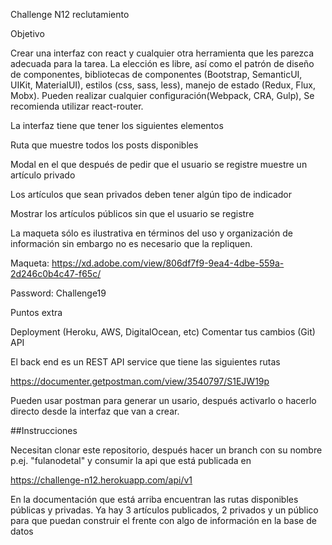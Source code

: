 Challenge N12 reclutamiento

Objetivo

Crear una interfaz con react y cualquier otra herramienta que les parezca adecuada para la tarea. La elección es libre, así como el patrón de diseño de componentes, bibliotecas de componentes (Bootstrap, SemanticUI, UIKit, MaterialUI), estilos (css, sass, less), manejo de estado (Redux, Flux, Mobx). Pueden realizar cualquier configuración(Webpack, CRA, Gulp), Se recomienda utilizar react-router.

La interfaz tiene que tener los siguientes elementos

Ruta que muestre todos los posts disponibles

Modal en el que después de pedir que el usuario se registre muestre un artículo privado

Los artículos que sean privados deben tener algún tipo de indicador

Mostrar los artículos públicos sin que el usuario se registre

La maqueta sólo es ilustrativa en términos del uso y organización de información sin embargo no es necesario que la repliquen.

Maqueta: https://xd.adobe.com/view/806df7f9-9ea4-4dbe-559a-2d246c0b4c47-f65c/

Password: Challenge19

Puntos extra

Deployment (Heroku, AWS, DigitalOcean, etc)
Comentar tus cambios (Git)
API

El back end es un REST API service que tiene las siguientes rutas

https://documenter.getpostman.com/view/3540797/S1EJW19p

Pueden usar postman para generar un usario, después activarlo o hacerlo directo desde la interfaz que van a crear.

##Instrucciones

Necesitan clonar este repositorio, después hacer un branch con su nombre p.ej. "fulanodetal" y consumir la api que está publicada en

https://challenge-n12.herokuapp.com/api/v1

En la documentación que está arriba encuentran las rutas disponibles públicas y privadas. Ya hay 3 artículos publicados, 2 privados y un público para que puedan construir el frente con algo de información en la base de datos
